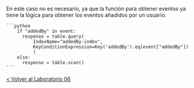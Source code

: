 
En este caso no es necesario, ya que la función para obtener eventos ya tiene la lógica para obtener los eventos añadidos por un usuario.

	```python
		if "addedBy" in event:
		  response = table.query(
		      IndexName="addedBy-index",
		      KeyConditionExpression=Key('addedBy').eq(event["addedBy"])
		      )
		else:
		  response = table.scan()
	```


[< Volver al Laboratorio 06 ](../lab-06#crear-endpoint-1) 